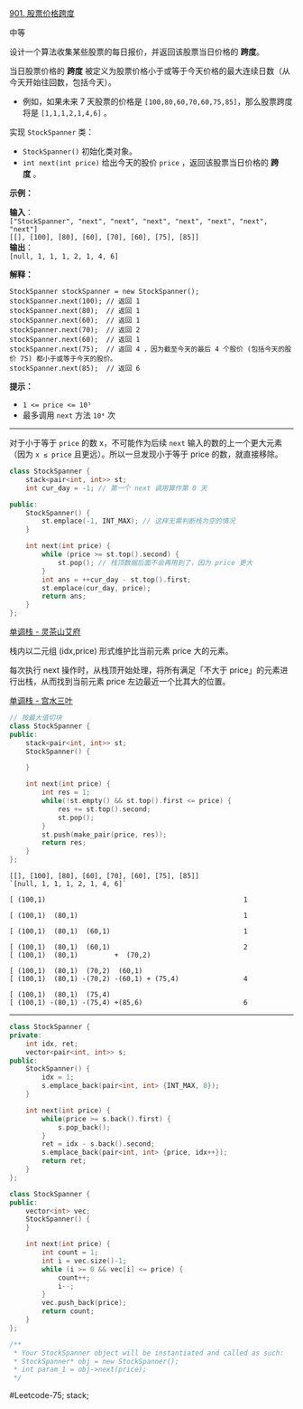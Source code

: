 [901. 股票价格跨度](https://leetcode.cn/problems/online-stock-span/)

中等

设计一个算法收集某些股票的每日报价，并返回该股票当日价格的 **跨度**。

当日股票价格的 **跨度** 被定义为股票价格小于或等于今天价格的最大连续日数（从今天开始往回数，包括今天）。

- 例如，如果未来 7 天股票的价格是 `[100,80,60,70,60,75,85]`，那么股票跨度将是 `[1,1,1,2,1,4,6]` 。


实现 `StockSpanner` 类：

- `StockSpanner()` 初始化类对象。
- `int next(int price)` 给出今天的股价 `price` ，返回该股票当日价格的 **跨度** 。

**示例：**

**输入**：  
`["StockSpanner", "next", "next", "next", "next", "next", "next", "next"]`  
`[[], [100], [80], [60], [70], [60], [75], [85]]`  
**输出**：  
`[null, 1, 1, 1, 2, 1, 4, 6]`  

**解释：**
```
StockSpanner stockSpanner = new StockSpanner();
stockSpanner.next(100); // 返回 1
stockSpanner.next(80);  // 返回 1
stockSpanner.next(60);  // 返回 1
stockSpanner.next(70);  // 返回 2
stockSpanner.next(60);  // 返回 1
stockSpanner.next(75);  // 返回 4 ，因为截至今天的最后 4 个股价 (包括今天的股价 75) 都小于或等于今天的股价。
stockSpanner.next(85);  // 返回 6
```

**提示：**

- `1 <= price <= 10⁵`
- 最多调用 `next` 方法 `10⁴` 次
---- ----


对于小于等于 `price` 的数 x，不可能作为后续 `next` 输入的数的上一个更大元素（因为 `x ≤ price` 且更远）。所以一旦发现小于等于 price 的数，就直接移除。

```cpp
class StockSpanner {
    stack<pair<int, int>> st;
    int cur_day = -1; // 第一个 next 调用算作第 0 天

public:
    StockSpanner() {
        st.emplace(-1, INT_MAX); // 这样无需判断栈为空的情况
    }

    int next(int price) {
        while (price >= st.top().second) {
            st.pop(); // 栈顶数据后面不会再用到了，因为 price 更大
        }
        int ans = ++cur_day - st.top().first;
        st.emplace(cur_day, price);
        return ans;
    }
};
```

[单调栈 - 灵茶山艾府](https://leetcode.cn/problems/online-stock-span/solutions/2470527/shi-pin-yi-ge-shi-pin-jiang-tou-dan-diao-cuk7/)

栈内以二元组 (idx,price) 形式维护比当前元素 price 大的元素。

每次执行 next 操作时，从栈顶开始处理，将所有满足「不大于 price」的元素进行出栈，从而找到当前元素 price 左边最近一个比其大的位置。

[单调栈 - 宫水三叶](https://leetcode.cn/problems/online-stock-span/solutions/1909869/by-ac_oier-m8g7/)
```cpp
// 按最大值切块
class StockSpanner {
public:
    stack<pair<int, int>> st;
    StockSpanner() {

    }

    int next(int price) {
        int res = 1;
        while(!st.empty() && st.top().first <= price) {
            res += st.top().second;
            st.pop();
        }
        st.push(make_pair(price, res));
        return res;
    }
};
```

```
[[], [100], [80], [60], [70], [60], [75], [85]]
`[null, 1, 1, 1, 2, 1, 4, 6]`

[ (100,1)                                                 1

[ (100,1)  (80,1)                                         1

[ (100,1)  (80,1)  (60,1)                                 1

[ (100,1)  (80,1)  (60,1)                                 2
[ (100,1)  (80,1)         +  (70,2)

[ (100,1)  (80,1)  (70,2)  (60,1)
[ (100,1)  (80,1) -(70,2) -(60,1) + (75,4)                4

[ (100,1)  (80,1)  (75,4)
[ (100,1) -(80,1) -(75,4) +(85,6)                         6

```
----

```cpp
class StockSpanner {
private:
    int idx, ret;
    vector<pair<int, int>> s;
public:
    StockSpanner() {
        idx = 1;
        s.emplace_back(pair<int, int> {INT_MAX, 0});
    }

    int next(int price) {
        while(price >= s.back().first) {
            s.pop_back();
        }
        ret = idx - s.back().second;
        s.emplace_back(pair<int, int> {price, idx++});
        return ret;
    }
};
```


```cpp
class StockSpanner {
public:
    vector<int> vec;
    StockSpanner() {
    }

    int next(int price) {
        int count = 1;
        int i = vec.size()-1;
        while (i >= 0 && vec[i] <= price) {
            count++;
            i--;
        }
        vec.push_back(price);
        return count;
    }
};

/**
 * Your StockSpanner object will be instantiated and called as such:
 * StockSpanner* obj = new StockSpanner();
 * int param_1 = obj->next(price);
 */
```

#Leetcode-75; stack;
